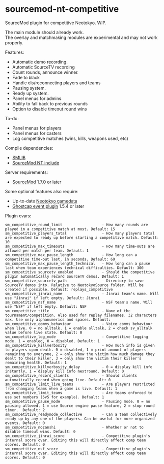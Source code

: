 sourcemod-nt-competitive
========================

SourceMod plugin for competitive Neotokyo. WIP.

The main module should already work.<br>
The overlay and matchmaking modules are experimental and may not work properly.

Features:
  - Automatic demo recording.
  - Automatic SourceTV recording
  - Count rounds, announce winner.
  - Fade to black
  - Handle dis/reconnecting players and teams
  - Pausing system.
  - Ready up system.
  - Panel menus for admins
  - Ability to fall back to previous rounds
  - Option to disable timeout round wins

To-do:
  - Panel menus for players
  - Panel menus for casters
  - Log competitive matches (wins, kills, weapons used, etc)

Compile dependencies:
  - <a target="_blank" href="https://github.com/bcserv/smlib/">SMLIB</a>
  - <a target="_blank" href="https://github.com/softashell/sourcemod-nt-include">SourceMod NT include</a>

Server requirements:
  - <a target="_blank" href="http://www.sourcemod.net/downloads.php?branch=stable">SourceMod</a> 1.7.0 or later

Some optional features also require:
  - Up-to-date <a target="_blank" href="https://github.com/alliedmodders/sourcemod/tree/master/gamedata">Neotokyo gamedata</a>
  - <a target="_blank" href="https://github.com/softashell/nt-sourcemod-plugins">Ghostcap event plugin</a> 1.5.4 or later

Plugin cvars:
```
sm_competitive_round_limit					- How many rounds are played in a competitive match at most. Default: 15
sm_competitive_players_total				- How many players total are expected to ready up before starting a competitive match. Default: 10
sm_competitive_max_timeouts					- How many time-outs are allowed per match per team. Default: 1
sm_competitive_max_pause_length				- How long can a competitive time-out last, in seconds. Default: 60
sm_competitive_max_pause_length_technical	- How long can a pause last when team experiences technical difficulties. Default: 300
sm_competitive_sourcetv_enabled				- Should the competitive plugin automatically record SourceTV demos. Default: 1
sm_competitive_sourcetv_path				- Directory to save SourceTV demos into. Relative to NeotokyoSource folder. Will be created if possible. Default: replays_competitive
sm_competitive_jinrai_name					- Jinrai team's name. Will use "Jinrai" if left empty. Default: Jinrai
sm_competitive_nsf_name						- NSF team's name. Will use "NSF" if left empty. Default: NSF
sm_competitive_title						- Name of the tournament/competition. Also used for replay filenames. 32 characters max. Use only alphanumerics and spaces. Default:
sm_competitive_comms_behaviour				- Voice comms behaviour when live. 0 = no alltalk, 1 = enable alltalk, 2 = check sv_alltalk value before live state. Default: 0
sm_competitive_log_mode						- Competitive logging mode. 1 = enabled, 0 = disabled. Default: 1
sm_competitive_killverbosity				- How much info is given to players upon death. 0 = disabled, 1 = print amount of players remaining to everyone, 2 = only show the victim how much damage they dealt to their killer, 3 = only show the victim their killer's remaining health. Default: 1
sm_competitive_killverbosity_delay			- 0 = display kill info instantly, 1 = display kill info nextround. Default: 0
sm_competitive_record_clients				- Should clients automatically record when going live. Default: 0
sm_competitive_limit_live_teams				- Are players restricted from changing teams when a game is live. Default: 1
sm_competitive_limit_teams					- Are teams enforced to use set numbers (5v5 for example). Default: 1
sm_competitive_pause_mode					- Pausing mode. 0 = no pausing allowed, 1 = use Source engine pause feature, 2 = stop round timer.  Default: 2
sm_competitive_readymode_collective			- Can a team collectively ready up by any one of the players. Can be useful for more organized events. Default: 0
sm_competitive_nozanshi						- Whether or not to disable timeout wins. Default: 0
sm_competitive_jinrai_score					- Competitive plugin's internal score cvar. Editing this will directly affect comp team scores. Default: 0
sm_competitive_nsf_score					- Competitive plugin's internal score cvar. Editing this will directly affect comp team scores. Default: 0
```
